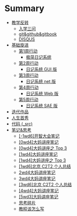 # Summary
- [教学反转](0MOOC/README.md)
    * [入学三问](0MOOC/three_questions.md)
    * [git&github&gitbook](0MOOC/git&github&gitbook.md)
    * [DISQUS](0MOOC/DISQUS.md)
- [基础旋进](1sTry/README.md)
	* [第1周行动](1sTry/Week_1/README.md)
		* [极简日记系统](1sTry/Week_1/Interactive101.md)
	* [第2周行动](1sTry/Week_2/README.md)
		* [日记系统 GUI 版](1sTry/Week_2/gui_diary.md)
	* [第3周行动](1sTry/Week_3/README.md)
		* [日记系统 net 版](1sTry/Week_3/diary_net.md)
	* [第4周行动](1sTry/Week_4/README.md)
		* [日记系统 Web 版](1sTry/Week_4/diary_web.md)
	* [第5周行动](1sTry/Week_5/README.md)
		* [日记系统 SAE 版](1sTry/Week_5/diary_sae.md)
- [迭代作品](2nDev/README.md)
- [人生首秀](3rDemo/README.md)
- [代码 (_src)](_src/README.md) 
- [笔记&思考](Lect/README.md)
  + [[-1wd6]开智大会笔记](Lect/20151010note.md)
  + [[0wd4]大妈讲座笔记](Lect/20151015note.md)
  + [[0wd4]大妈讲座之 Top 3](Lect/20151015_review.md)
  + [[1wd4]大妈讲座笔记](Lect/20151022note.md)
  + [[1wd4]大妈讲座之 Top 3](Lect/20151022_review.md)
  + [[1wd6]北京 C2T2 个人总结](Lect/C2T2_20151024.md)
  + [2wd4大妈讲座笔记](Lect/20151029note.md)
  + [3wd4大妈讲座笔记](Lect/20151105note.md)
  + [[3wd6]北京 C2T2 个人总结](Lect/C2T2_20151107.md)
  + [[4wd4]大妈讲座笔记](Lect/20151112note.md)
  + [[5wd3]大妈讲座笔记](Lect/20151118note.md)
  + [思考碎片](Lect/debris.md)
  + [教程该怎么写](Lect/how2tutorial.md)


